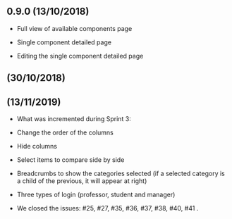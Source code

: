 ## 0.9.0 (13/10/2018)

-   Full view of available components page
    
-   Single component detailed page
    
-   Editing the single component detailed page

## (30/10/2018)

## (13/11/2019)

-   What was incremented during Sprint 3:

-   Change the order of the columns
-   Hide columns
-   Select items to compare side by side
-   Breadcrumbs to show the categories selected (if a selected category is a child of the previous, it will appear at right)
-   Three types of login (professor, student and manager)

-   We closed the issues: #25, #27, #35, #36, #37, #38, #40, #41 . 